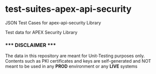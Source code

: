 # test-suites-apex-api-security
JSON Test Cases for apex-api-security Library

Test data for APEX Security Library


### *** DISCLAIMER *** 
The data in this repository are meant for Unit-Testing purposes only. 
Contents such as PKI certificates and keys are self-generated and NOT meant to be used in any **PROD** environment or any **LIVE** systems
